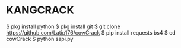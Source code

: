 # KANGCRACK

$ pkg install python
$ pkg install git
$ git clone https://github.com/Latip176/cowCrack
$ pip install requests bs4
$ cd cowCrack
$ python sapi.py

